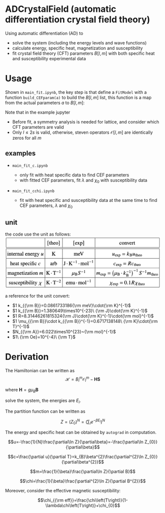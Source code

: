 # ADCrystalField (automatic differentiation crystal field theory)

Using automatic differentiation (AD) to
- solve the system (including the energy levels and wave functions)
- calculate energy, specific heat, magnetization and susceptibility
- fit crystal field theory (CFT) parameters $B[l, m]$ with both specific heat and susceptibility experimental data

# Usage
Shown in `main_fit.ipynb`, the key step is that define a `FitModel` with a function `build_CEFparam(a)` to build the $B[l,m]$ list, this function is a map from the actual parameters $a$ to $B[l,m]$:

Note that in the example jupyter
- Before fit, a symmetry analysis is needed for lattice, and consider which CFT parameters are valid
- Only $l\leq 2s$ is valid, otherwise, steven operators $\mathcal{O}[l, m]$ are identically zeros for all $m$

## examples

- `main_fit_c.ipynb`
  - only fit with heat specific data to find CEF parameters
  - with fitted CEF parameters, fit $\lambda$ and $\chi_{0}$ with susceptibility data

- `main_fit_cchi.ipynb`
  - fit with heat specific and susceptibility data at the same time to find CEF parameters, $\lambda$ and $\chi_{0}$

## unit
the code use the unit as follows:
![see unit](./figure/unit.png)

a reference for the unit convert:
- $1 k_{{\rm B}}=0.0861733186{\rm meV}\cdot{\rm K}^{-1}$
- $1 k_{{\rm B}}=1.380649\times10^{-23}\ {\rm J}\cdot{\rm K}^{-1}$
- $1 R=8.31446261815324{\rm J}\cdot{\rm K}^{-1}\cdot{\rm mol}^{-1}$
- $1 \mu_{{\rm B}}\cdot k_{{\rm B}}^{-1}=0.6717138148\ {\rm K}\cdot{\rm T}^{-1}$
- $N_{{\rm A}}=6.022\times10^{23}~{\rm mol}^{-1}$
- $1\ {\rm Oe}=10^{-4}\ {\rm T}$

# Derivation
The Hamiltonian can be written as
$$\mathcal{H}=B_{l}^{m}\mathcal{O}_{l}^{m}-\bm{H}\bm{S}$$

where $\bm{H} = g\mu_{B}\bm{B}$ 

solve the system, the energies are $E_{i}$.

The partition function can be written as

$$Z =\left(Z_{0}\right)^{N}=\left(\sum_{i}e^{-\beta E_{i}}\right)^{N}$$

The energy and specific heat can be obtained by `autograd` in computation.

$$u=-\frac{1}{N}\frac{\partial\ln Z}{\partial\beta}=-\frac{\partial\ln Z_{0}}{\partial\beta}$$

$$c=\frac{\partial u}{\partial T}=k_{B}\beta^{2}\frac{\partial^{2}\ln Z_{0}}{\partial\beta^{2}}$$

$$m=\frac{1}{\beta}\frac{\partial\ln Z}{\partial B}$$

$$\chi=\frac{1}{\beta}\frac{\partial^{2}\ln Z}{\partial B^{2}}$$

Moreover, consider the effective magnetic susceptibility:

$$\chi_{{\rm eff}}=\frac{\chi\left(T\right)}{1-\lambda\chi\left(T\right)}+\chi_{0}$$
